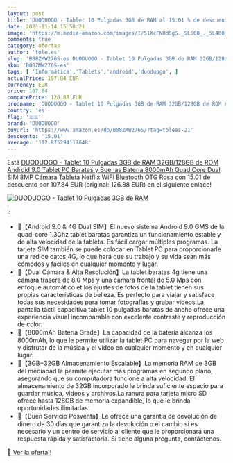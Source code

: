 ```yaml
---
layout: post
title: 'DUODUOGO - Tablet 10 Pulgadas 3GB de RAM al 15.01 % de descuento'
date: 2021-11-14 15:58:21
image: 'https://m.media-amazon.com/images/I/51XcFNHd5gS._SL500_._SL400_.jpg'
comments: true
category: ofertas
author: 'tole.es'
slug: 'B08ZMW276S-es DUODUOGO - Tablet 10 Pulgadas 3GB de RAM 32GB/128GB de ROM...'
sku: 'B08ZMW276S-es'
tags: [ 'Informática','Tablets','android','duoduogo', ]
actualPrice: 107.84 EUR
currency: EUR
price: 107.84
comparePrice: 126.88 EUR
prodname: 'DUODUOGO - Tablet 10 Pulgadas 3GB de RAM 32GB/128GB de ROM Android 9.0 Tablet PC Baratas y Buenas Batería 8000mAh Quad Core Dual SIM 8MP Cámara Tableta Netflix WiFi Bluetooth OTG Rosa'
country: 'es'
flag: '🇪🇸'
brand: 'DUODUOGO'
buyurl: 'https://www.amazon.es/dp/B08ZMW276S/?tag=tolees-21'
descuento: '15.01'
average: '112.875294117648'
---
```


Está [DUODUOGO - Tablet 10 Pulgadas 3GB de RAM 32GB/128GB de ROM Android 9.0 Tablet PC Baratas y Buenas Batería 8000mAh Quad Core Dual SIM 8MP Cámara Tableta Netflix WiFi Bluetooth OTG Rosa](https://www.amazon.es/dp/B08ZMW276S/?tag=tolees-21) con 15.01 de descuento por 107.84 EUR (original: 126.88 EUR) en el siguiente enlace!

[![DUODUOGO - Tablet 10 Pulgadas 3GB de RAM](https://m.media-amazon.com/images/I/51XcFNHd5gS._SL500_._SL400_.jpg)](https://www.amazon.es/dp/B08ZMW276S/?tag=tolees-21)

ℹ️:

- 🎁【Android 9.0 & 4G Dual SIM】El nuevo sistema Android 9.0 GMS de la quad-core 1.3Ghz tablet baratas garantiza un funcionamiento estable y de alta velocidad de la tableta. Es fácil cargar múltiples programas. La tarjeta SIM también se puede colocar en Tablet PC para proporcionarle una red de datos 4G, lo que hará que su trabajo y su vida sean más cómodos y fáciles en cualquier momento y lugar.
- 🎁【Dual Cámara & Alta Resolución】La tablet baratas 4g tiene una cámara trasera de 8.0 Mps y una cámara frontal de 5.0 Mps con enfoque automático et los ajustes de fotos de la tablet tienen sus propias características de belleza. Es perfecto para viajar y satisface todas sus necesidades para tomar fotografías y grabar videos.La pantalla táctil capacitiva tablet 10 pulgadas baratas de ancho ofrece una experiencia visual incomparable con excelente contraste y reproducción de color.
- 🎁【8000mAh Batería Grade】La capacidad de la batería alcanza los 8000mAh, lo que le permite utilizar la tablet PC para navegar por la web y disfrutar de la música y el video en cualquier momento y en cualquier lugar.
- 🎁【3GB+32GB Almacenamiento Escalable】La memoria RAM de 3GB del mediapad le permite ejecutar más programas en segundo plano, asegurando que su computadora funcione a alta velocidad. El almacenamiento de 32GB incorporado le brinda suficiente espacio para guardar música, videos y archivos.La ranura para tarjeta micro SD ofrece hasta 128GB de memoria expandible, lo que le brinda oportunidades ilimitadas.
- 🎁【Buen Servicio Posventa】Le ofrece una garantía de devolución de dinero de 30 días que garantiza la devolución o el cambio si es necesario y un centro de servicio al cliente que le proporcionará una respuesta rápida y satisfactoria. Si tiene alguna pregunta, contáctenos.

[🛒 Ver la oferta!!](https://www.amazon.es/dp/B08ZMW276S/?tag=tolees-21)
